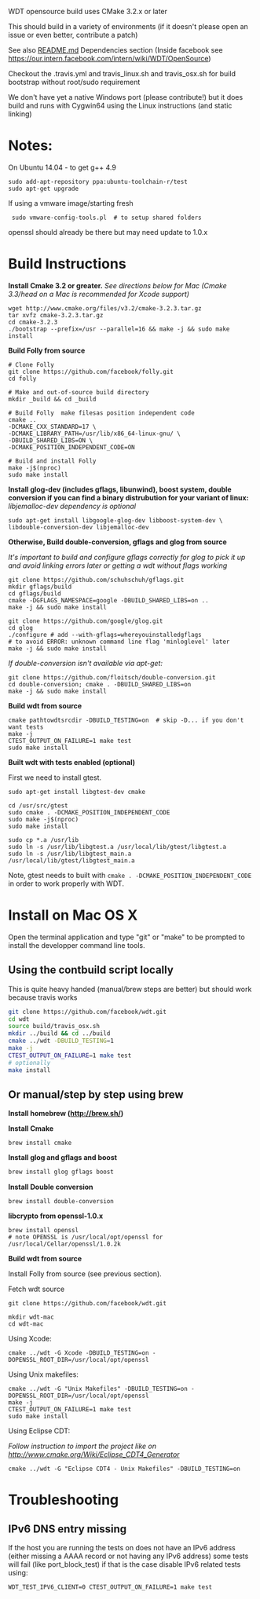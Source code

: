 WDT opensource build uses CMake 3.2.x or later

This should build in a variety of environments (if it doesn't please open
an issue or even better, contribute a patch)

See also [README.md](../README.md#dependencies) Dependencies section
(Inside facebook see https://our.intern.facebook.com/intern/wiki/WDT/OpenSource)

Checkout the .travis.yml and travis_linux.sh and travis_osx.sh
for build bootstrap without root/sudo requirement

We don't have yet a native Windows port (please contribute!) but it does
build and runs with Cygwin64 using the Linux instructions (and static linking)

# Notes:
 On Ubuntu 14.04 - to get g++ 4.9
 ```
 sudo add-apt-repository ppa:ubuntu-toolchain-r/test
 sudo apt-get upgrade
 ```
If using a vmware image/starting fresh
```
 sudo vmware-config-tools.pl  # to setup shared folders
```

openssl should already be there but may need update to 1.0.x

# Build Instructions
__Install Cmake 3.2 or greater.__
*See directions below for Mac
(Cmake 3.3/head on a Mac is recommended for Xcode support)*
```
wget http://www.cmake.org/files/v3.2/cmake-3.2.3.tar.gz
tar xvfz cmake-3.2.3.tar.gz
cd cmake-3.2.3
./bootstrap --prefix=/usr --parallel=16 && make -j && sudo make install
```

__Build Folly from source__
```
# Clone Folly
git clone https://github.com/facebook/folly.git
cd folly

# Make and out-of-source build directory
mkdir _build && cd _build

# Build Folly  make filesas position independent code
cmake ..
-DCMAKE_CXX_STANDARD=17 \
-DCMAKE_LIBRARY_PATH=/usr/lib/x86_64-linux-gnu/ \
-DBUILD_SHARED_LIBS=ON \
-DCMAKE_POSITION_INDEPENDENT_CODE=ON

# Build and install Folly
make -j$(nproc)
sudo make install 
```
__Install glog-dev (includes gflags, libunwind), boost system, double conversion
if you can find a binary distrubution for your variant of linux:__
*libjemalloc-dev dependency is optional*

```
sudo apt-get install libgoogle-glog-dev libboost-system-dev \
libdouble-conversion-dev libjemalloc-dev
```

__Otherwise, Build double-conversion, gflags and glog from source__

*It's important to build and configure gflags correctly for glog to pick it up
and avoid linking errors later or getting a wdt without flags working*
```
git clone https://github.com/schuhschuh/gflags.git
mkdir gflags/build
cd gflags/build
cmake -DGFLAGS_NAMESPACE=google -DBUILD_SHARED_LIBS=on ..
make -j && sudo make install
```

```
git clone https://github.com/google/glog.git
cd glog
./configure # add --with-gflags=whereyouinstalledgflags
# to avoid ERROR: unknown command line flag 'minloglevel' later
make -j && sudo make install
```

*If double-conversion isn't available via apt-get:*
```
git clone https://github.com/floitsch/double-conversion.git
cd double-conversion; cmake . -DBUILD_SHARED_LIBS=on
make -j && sudo make install
```


__Build wdt from source__
```
cmake pathtowdtsrcdir -DBUILD_TESTING=on  # skip -D... if you don't want tests
make -j
CTEST_OUTPUT_ON_FAILURE=1 make test
sudo make install
```

__Built wdt with tests enabled (optional)__

First we need to install gtest.

```shell script
sudo apt-get install libgtest-dev cmake

cd /usr/src/gtest
sudo cmake . -DCMAKE_POSITION_INDEPENDENT_CODE
sudo make -j$(nproc)
sudo make install

sudo cp *.a /usr/lib
sudo ln -s /usr/lib/libgtest.a /usr/local/lib/gtest/libgtest.a
sudo ln -s /usr/lib/libgtest_main.a /usr/local/lib/gtest/libgtest_main.a
```

Note, gtest needs to built with `cmake . -DCMAKE_POSITION_INDEPENDENT_CODE` in order to work properly with WDT.

# Install on Mac OS X

Open the terminal application and type "git" or "make" to be prompted to install the developper command line tools.


## Using the contbuild script locally

This is quite heavy handed (manual/brew steps are better) but should work because travis works

```sh
git clone https://github.com/facebook/wdt.git
cd wdt
source build/travis_osx.sh
mkdir ../build && cd ../build
cmake ../wdt -DBUILD_TESTING=1
make -j
CTEST_OUTPUT_ON_FAILURE=1 make test
# optionally
make install
```

## Or manual/step by step using brew

__Install homebrew (http://brew.sh/)__


__Install Cmake__

```
brew install cmake
```

__Install glog and gflags and boost__
```sh
brew install glog gflags boost
```
__Install Double conversion__
```
brew install double-conversion
```

__libcrypto from openssl-1.0.x__

```
brew install openssl
# note OPENSSL is /usr/local/opt/openssl for  /usr/local/Cellar/openssl/1.0.2k
```


__Build wdt from source__

Install Folly from source (see previous section).

Fetch wdt source
```
git clone https://github.com/facebook/wdt.git
```

```
mkdir wdt-mac
cd wdt-mac
```
Using Xcode:
```
cmake ../wdt -G Xcode -DBUILD_TESTING=on -DOPENSSL_ROOT_DIR=/usr/local/opt/openssl
```

Using Unix makefiles:
```
cmake ../wdt -G "Unix Makefiles" -DBUILD_TESTING=on -DOPENSSL_ROOT_DIR=/usr/local/opt/openssl
make -j
CTEST_OUTPUT_ON_FAILURE=1 make test
sudo make install
```

Using Eclipse CDT:

*Follow instruction to import the project like on
http://www.cmake.org/Wiki/Eclipse_CDT4_Generator*
```
cmake ../wdt -G "Eclipse CDT4 - Unix Makefiles" -DBUILD_TESTING=on
```


# Troubleshooting

## IPv6 DNS entry missing
If the host you are running the tests on does not have an IPv6 address (either
missing a AAAA record or not having any IPv6 address) some tests will fail
(like port_block_test) if that is the case disable IPv6 related tests using:
```
WDT_TEST_IPV6_CLIENT=0 CTEST_OUTPUT_ON_FAILURE=1 make test
```
